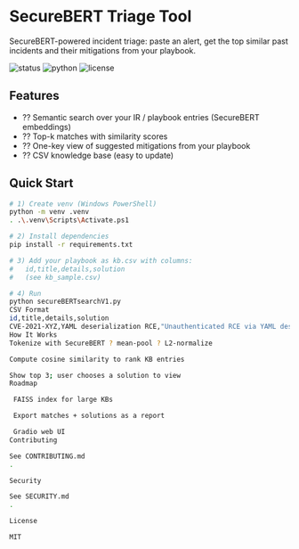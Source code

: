 # SecureBERT Triage Tool

SecureBERT-powered incident triage: paste an alert, get the top similar past incidents and their mitigations from your playbook.

![status](https://img.shields.io/badge/status-active-brightgreen)
![python](https://img.shields.io/badge/python-3.10%2B-blue)
![license](https://img.shields.io/badge/license-MIT-lightgrey)

## Features
- ?? Semantic search over your IR / playbook entries (SecureBERT embeddings)
- ?? Top-k matches with similarity scores
- ?? One-key view of suggested mitigations from your playbook
- ?? CSV knowledge base (easy to update)

## Quick Start
```bash
# 1) Create venv (Windows PowerShell)
python -m venv .venv
. .\.venv\Scripts\Activate.ps1

# 2) Install dependencies
pip install -r requirements.txt

# 3) Add your playbook as kb.csv with columns:
#   id,title,details,solution
#   (see kb_sample.csv)

# 4) Run
python secureBERTsearchV1.py
CSV Format
id,title,details,solution
CVE-2021-XYZ,YAML deserialization RCE,"Unauthenticated RCE via YAML deserialization.","1) Patch lib ... 2) Disable unsafe_load ... "
How It Works
Tokenize with SecureBERT ? mean-pool ? L2-normalize

Compute cosine similarity to rank KB entries

Show top 3; user chooses a solution to view
Roadmap

 FAISS index for large KBs

 Export matches + solutions as a report

 Gradio web UI
Contributing

See CONTRIBUTING.md
.

Security

See SECURITY.md
.

License

MIT

